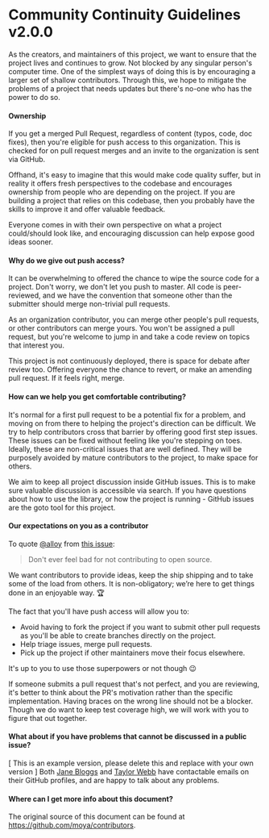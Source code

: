# Community Continuity Guidelines v2.0.0

As the creators, and maintainers of this project, we want to ensure that the project lives and continues to grow. Not blocked by any singular person's computer time. One of the simplest ways of doing this is by encouraging a larger set of shallow contributors. Through this, we hope to mitigate the problems of a project that needs updates but there's no-one who has the power to do so.

#### Ownership

If you get a merged Pull Request, regardless of content (typos, code, doc fixes), then you're eligible for push access to this organization. This is checked for on pull request merges and an invite to the organization is sent via GitHub.

Offhand, it's easy to imagine that this would make code quality suffer, but in reality it offers fresh perspectives to the codebase and encourages ownership from people who are depending on the project. If you are building a project that relies on this codebase, then you probably have the skills to improve it and offer valuable feedback.

Everyone comes in with their own perspective on what a project could/should look like, and encouraging discussion can help expose good ideas sooner.

#### Why do we give out push access?

It can be overwhelming to offered the chance to wipe the source code for a project. Don't worry, we don't let you push to master. All code is peer-reviewed, and we have the convention that someone other than the submitter should merge non-trivial pull requests.

As an organization contributor, you can merge other people's pull requests, or other contributors can merge yours. You won't be assigned a pull request, but you're welcome to jump in and take a code review on topics that interest you.

This project is not continuously deployed, there is space for debate after review too. Offering everyone the chance to revert, or make an amending pull request. If it feels right, merge.

#### How can we help you get comfortable contributing?

It's normal for a first pull request to be a potential fix for a problem, and moving on from there to helping the project's direction can be difficult. We try to help contributors cross that barrier by offering good first step issues. These issues can be fixed without feeling like you're stepping on toes. Ideally, these are non-critical issues that are well defined. They will be purposely avoided by mature contributors to the project, to make space for others.

We aim to keep all project discussion inside GitHub issues. This is to make sure valuable discussion is accessible via search. If you have questions about how to use the library, or how the project is running - GitHub issues are the goto tool for this project.

#### Our expectations on you as a contributor

To quote [@alloy](https://github.com/alloy) from [this issue](https://github.com/Moya/Moya/issues/135):

> Don't ever feel bad for not contributing to open source.

We want contributors to provide ideas, keep the ship shipping and to take some of the load from others. It is non-obligatory; we’re here to get things done in an enjoyable way. :trophy:

The fact that you'll have push access will allow you to:

- Avoid having to fork the project if you want to submit other pull requests as you'll be able to create branches directly on the project.
- Help triage issues, merge pull requests.
- Pick up the project if other maintainers move their focus elsewhere.

It's up to you to use those superpowers or not though 😉

If someone submits a pull request that's not perfect, and you are reviewing, it's better to think about the PR's motivation rather than the specific implementation. Having braces on the wrong line should not be a blocker. Though we do want to keep test coverage high, we will work with you to figure that out together.

#### What about if you have problems that cannot be discussed in a public issue?

[ This is an example version, please delete this and replace with your own version ]
Both [Jane Bloggs](https://github.com/jane_b) and [Taylor Webb](https://github.com/twebb) have contactable emails on their GitHub profiles, and are happy to talk about any problems.

#### Where can I get more info about this document?

The original source of this document can be found at https://github.com/moya/contributors.

